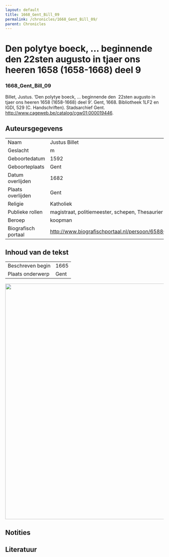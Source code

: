 ```yaml
---
layout: default
title: 1668_Gent_Bill_09
permalink: /chronicles/1668_Gent_Bill_09/
parent: Chronicles
--- 
```



# Den polytye boeck, ... beginnende den  22sten augusto in tjaer ons heeren 1658 (1658-1668) deel 9 

### 1668_Gent_Bill_09 

Billet, Justus. ‘Den polytye boeck, ... beginnende den  22sten augusto in tjaer ons heeren 1658 (1658-1668) deel 9’. Gent, 1668. Bibliotheek 1LF2 en lGDl, 529 (C. Handschriften). Stadsarchief Gent. http://www.cageweb.be/catalog/cgw01:000019446. 

## Auteursgegevens 

| | | 
| --------------- | --------------- | 
| Naam | Justus Billet | 
| Geslacht | m | 
| Geboortedatum | 1592 | 
| Geboorteplaats | Gent | 
| Datum overlijden | 1682 | 
| Plaats overlijden | Gent | 
| Religie | Katholiek | 
| Publieke rollen | magistraat, politiemeester, schepen, Thesaurier | 
| Beroep | koopman | 
| Biografisch portaal | http://www.biografischportaal.nl/persoon/65880947 | 

## Inhoud van de tekst 

| | | 
| --------------- | --------------- | 
| Beschreven begin | 1665 | 
| Plaats onderwerp | Gent | 

[<img src="..\..\barplots_chronicles\1668_Gent_Bill_09.jpg" width="750"/>](..\..\barplots_chronicles\1668_Gent_Bill_09.jpg) 

## Notities 

## Literatuur 


